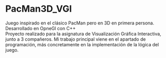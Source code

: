 # PacMan3D_VGI
Juego inspirado en el clásico PacMan pero en 3D en primera persona.  
Desarrollado en OpneGl con C++  
Proyecto realizado para la asignatura de Visualización Gráfica Interactiva, junto a 3 compañeros. Mi trabajo principal viene en el apartado de programación, más concretamente en la implementación de la lógica del juego.
